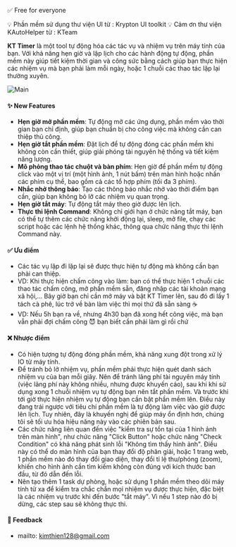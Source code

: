 ✅ Free for everyone

💡 Phần mềm sử dụng thư viện UI từ : Krypton UI toolkit
💡 Cảm ơn thư viện KAutoHelper từ : KTeam

**KT Timer** là một tool tự động hóa các tác vụ và nhiệm vụ trên máy tính của bạn. Với khả năng hẹn giờ và lập lịch cho các hành động tự động, phần mềm này giúp tiết kiệm thời gian và công sức bằng cách giúp bạn thực hiện các nhiệm vụ mà bạn phải làm mỗi ngày, hoặc 1 chuỗi các thao tác lặp lại thường xuyên.

![Main](https://github.com/user-attachments/assets/a01d522a-95d4-4ecb-9ab9-24f08b7146b2)

#### ✨ New Features
- **Hẹn giờ mở phần mềm**: Tự động mở các ứng dụng, phần mềm vào thời gian bạn chỉ định, giúp bạn chuẩn bị cho công việc mà không cần can thiệp thủ công.
- **Hẹn giờ tắt phần mềm**: Đặt lịch để tự động đóng các phần mềm khi không còn cần thiết, giúp giải phóng tài nguyên hệ thống và tiết kiệm năng lượng.
- **Mô phỏng thao tác chuột và bàn phím**: Hẹn giờ để phần mềm tự động click vào một vị trí (một hình ảnh, 1 nút bấm) trên màn hình hoặc nhấn các phím cụ thể, bao gồm cả các tổ hợp phím (tối đa 3 phím).
- **Nhắc nhở thông báo**: Tạo các thông báo nhắc nhở vào thời điểm bạn cần, giúp bạn không bỏ lỡ các nhiệm vụ quan trọng.
- **Hẹn giờ tắt máy**: Tự động tắt máy theo giờ được lên lịch.
- **Thực thi lệnh Command**: Không chỉ giới hạn ở chức năng tắt máy, bạn có thể tự thêm các chức năng khởi động lại, sleep, mở file, chạy các script hoặc các lệnh hệ thống khác, thông qua chức năng thực thi lệnh Command này.

#### ✅ Ưu điểm
- Các tác vụ lặp đi lặp lại sẽ được thực hiện tự động mà không cần bạn phải can thiệp.
- VD: Khi thực hiện chấm công vào làm: bạn có thể thực hiện 1 chuỗi các thao tác chấm công, mở phần mềm sẵn, đăng nhập các tài khoản mạng xã hội,... Bây giờ bạn chỉ cần mở máy và bật KT Timer lên, sau đó đi lấy 1 tách cà phê, lúc trở về bàn làm việc thì mọi thứ đã sẵn sàng ☕
- VD: Nếu 5h bạn ra về, nhưng 4h30 bạn đã xong hết công việc, mà bạn vẫn phải đợi chấm công 😈 bạn biết cần phải làm gì rồi chứ

#### ❌ Nhược điểm
- Có hiện tượng tự động đóng phần mềm, khả năng xung đột trong xử lý IO từ máy tính.
- Để tránh bỏ lở nhiệm vụ, phần mềm phải thực hiện quét danh sách nhiệm vụ của bạn mỗi giây. Nên để tránh lãng phí tài nguyên máy tính (việc lãng phí này không nhiều, nhưng được khuyến cáo), sau khi khi sử dụng xong 1 chuỗi nhiệm vụ tự động bạn nên tắt phần mềm. Và trước khi tới giờ thực hiện nhiệm vụ tự động bạn cần bật phần mềm lên. Điều này đang trái ngược với tiêu chí phần mềm là tự động làm việc vào giờ được lên lịch. Tuy nhiên, đây là khuyến nghị để giúp máy ổn định hơn, chúng tôi sẽ tối ưu hóa hiệu năng này vào các phiên bản sau.
- Các chức năng liên quan đến việc "kiểm tra sự tồn tại của 1 hình ảnh trên màn hình", như chức năng "Click Button" hoặc chức năng "Check Condition" có khả năng phát sinh lỗi "Không tìm thấy hình ảnh". Điều này có thể do màn hình của bạn thay đổi độ phân giải, hoặc 1 trang web, 1 phần mềm nào đó thay đổi giao diện, thay đổi tỉ lệ thu/phóng (zoom), khiến cho hình ảnh cần tìm kiếm không còn đúng với kích thước ban đầu, từ đó dẫn đến lỗi.
- Nên tạo thêm 1 task dự phòng, hoặc sử dụng 1 phần mềm theo dõi máy tính từ xa để kiểm tra chắc chắn mọi nhiệm vụ được thực hiện, đặc biệt là các nhiệm vụ trước khi đến bước "tắt máy". Vì nếu 1 step nào đó bị dừng, các step sau sẽ không thực thi.

#### 🔗 Feedback
- mailto: kimthien128@gmail.com
